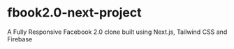 # fbook2.0-next-project
A Fully Responsive Facebook 2.0 clone built using Next.js, Tailwind CSS and Firebase
